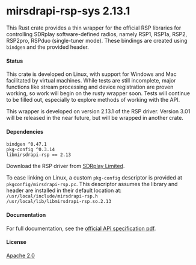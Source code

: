 # mirsdrapi-rsp-sys 2.13.1

This Rust crate provides a thin wrapper for the official RSP
libraries for controlling SDRplay software-defined radios, namely
RSP1, RSP1a, RSP2, RSP2pro, RSPduo (single-tuner mode).
These bindings are created using `bindgen` and the provided header.

#### Status
This crate is developed on Linux, with support for Windows and Mac
facilitated by virtual machines. While tests are still incomplete,
major functions like stream processing and device registration are
proven working, so work will begin on the rusty wrapper soon. Tests
will continue to be filled out, especially to explore methods of
working with the API.

This wrapper is developed on version 2.13.1 of the RSP driver.
Version 3.01 will be released in the near future, but will be wrapped
in another crate.

#### Dependencies
`bindgen ^0.47.1`  
`pkg-config ^0.3.14`  
`libmirsdrapi-rsp == 2.13`  

Download the RSP driver from [SDRplay Limited](https://www.sdrplay.com/).

To ease linking on Linux, a custom `pkg-config` descriptor is provided at
`pkgconfig/mirsdrapi-rsp.pc`.
This descriptor assumes the library and header are installed in their default location at:  
`/usr/local/include/mirsdrapi-rsp.h`  
`/usr/local/lib/libmirsdrapi-rsp.so.2.13`  

#### Documentation
For full documentation, see the
[official API specification pdf](https://www.sdrplay.com/docs/SDRplay_SDR_API_Specification.pdf).

#### License
[Apache 2.0](https://www.apache.org/licenses/LICENSE-2.0)

